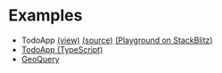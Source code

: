 # Examples

* TodoApp [(view)](https://react-firestore-todo-app.stackblitz.io) [(source)](https://github.com/IjzerenHein/firestorter/blob/main/examples/todoApp/src) [(Playground on StackBlitz)](https://stackblitz.com/edit/react-firestore-todo-app?file=Todos.js)
* [TodoApp (TypeScript)](https://github.com/IjzerenHein/firestorter/blob/main/examples/todoapp-typescript/src)
* [GeoQuery](https://github.com/IjzerenHein/firestorter/blob/main/examples/geoquery/src)
